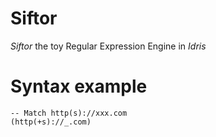 # Siftor
*Siftor* the toy Regular Expression Engine in *Idris*


# Syntax example

```
-- Match http(s)://xxx.com
(http(+s)://_.com)

```



